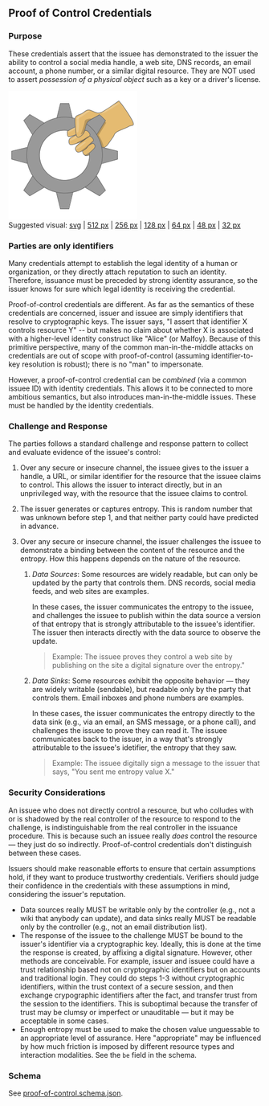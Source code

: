 ## Proof of Control Credentials

### Purpose

These credentials assert that the issuee has demonstrated to the issuer the ability to control a social media handle, a web site, DNS records, an email account, a phone number, or a similar digital resource. They are NOT used to assert *possession of a physical object* such as a key or a driver's license. 

![suggested proof-of-control visual](proof-of-control-256.png)<br>
Suggested visual: [svg](proof-of-control.svg) | [512 px](proof-of-control-512.png) | [256 px](proof-of-control-256.png) | [128 px](proof-of-control-128.png) | [64 px](proof-of-control-64.png) | [48 px](proof-of-control-48.png) | [32 px](proof-of-control-32.png)

### Parties are only identifiers

Many credentials attempt to establish the legal identity of a human or organization, or they directly attach reputation to such an identity. Therefore, issuance must be preceded by strong identity assurance, so the issuer knows for sure which legal identity is receiving the credential.

Proof-of-control credentials are different. As far as the semantics of these credentials are concerned, issuer and issuee are simply identifiers that resolve to cryptographic keys. The issuer says, "I assert that identifier X controls resource Y" -- but makes no claim about whether X is associated with a higher-level identity construct like "Alice" (or Malfoy). Because of this primitive perspective, many of the common man-in-the-middle attacks on credentials are out of scope with proof-of-control (assuming identifier-to-key resolution is robust); there is no "man" to impersonate.

However, a proof-of-control credential can be *combined* (via a common issuee ID) with identity credentials. This allows it to be connected to more ambitious semantics, but also introduces man-in-the-middle issues. These must be handled by the identity credentials.

### Challenge and Response

The parties follows a standard challenge and response pattern to collect and evaluate evidence of the issuee's control:

1. Over any secure or insecure channel, the issuee gives to the issuer a handle, a URL, or similar identifier for the resource that the issuee claims to control. This allows the issuer to interact directly, but in an unprivileged way, with the resource that the issuee claims to control.

2. The issuer generates or captures entropy. This is random number that was unknown before step 1, and that neither party could have predicted in advance.

3. Over any secure or insecure channel, the issuer challenges the issuee to demonstrate a binding between the content of the resource and the entropy. How this happens depends on the nature of the resource.

    1. *Data Sources*: Some resources are widely readable, but can only be updated by the party that controls them. DNS records, social media feeds, and web sites are examples.
   
        In these cases, the issuer communicates the entropy to the issuee, and challenges the issuee to publish within the data source a version of that entropy that is strongly attributable to the issuee's identifier. The issuer then interacts directly with the data source to observe the update.

        >Example: The issuee proves they control a web site by publishing on the site a digital signature over the entropy."

   2. *Data Sinks*: Some resources exhibit the opposite behavior &mdash; they are widely writable (sendable), but readable only by the party that controls them. Email inboxes and phone numbers are examples.
   
        In these cases, the issuer communicates the entropy directly to the data sink (e.g., via an email, an SMS message, or a phone call), and challenges the issuee to prove they can read it. The issuee communicates back to the issuer, in a way that's strongly attributable to the issuee's idetifier, the entropy that they saw.

        >Example: The issuee digitally sign a message to the issuer that says, "You sent me entropy value X."

### Security Considerations

An issuee who does not directly control a resource, but who colludes with or is shadowed by the real controller of the resource to respond to the challenge, is indistinguishable from the real controller in the issuance procedure. This is because such an issuee really *does* control the resource &mdash; they just do so indirectly. Proof-of-control credentials don't distinguish between these cases.

Issuers should make reasonable efforts to ensure that certain assumptions hold, if they want to produce trustworthy credentials. Verifiers should judge their confidence in the credentials with these assumptions in mind, considering the issuer's reputation.

* Data sources really MUST be writable only by the controller (e.g., not a wiki that anybody can update), and data sinks really MUST be readable only by the controller (e.g., not an email distribution list).
* The response of the issuee to the challenge MUST be bound to the issuer's identifier via a cryptographic key. Ideally, this is done at the time the response is created, by affixing a digital signature. However, other methods are conceivable. For example, issuer and issuee could have a trust relationship based not on cryptographic identifiers but on accounts and traditional login. They could do steps 1-3 without cryptographic identifiers, within the trust context of a secure session, and then exchange crypographic identifiers after the fact, and transfer trust from the session to the identifiers. This is suboptimal because the transfer of trust may be clumsy or imperfect or unauditable &mdash; but it may be acceptable in some cases.
* Enough entropy must be used to make the chosen value unguessable to an appropriate level of assurance. Here "appropriate" may be influenced by how much friction is imposed by different resource types and interaction modalities. See the `be` field in the schema.

### Schema
See [proof-of-control.schema.json](proof-of-control.schema.json).

